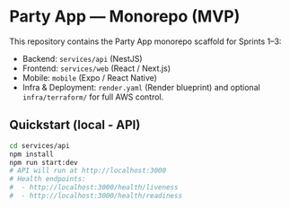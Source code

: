 
# Party App — Monorepo (MVP)

This repository contains the Party App monorepo scaffold for Sprints 1–3:
- Backend: `services/api` (NestJS)
- Frontend: `services/web` (React / Next.js)
- Mobile: `mobile` (Expo / React Native)
- Infra & Deployment: `render.yaml` (Render blueprint) and optional `infra/terraform/` for full AWS control.

## Quickstart (local - API)
```bash
cd services/api
npm install
npm run start:dev
# API will run at http://localhost:3000
# Health endpoints:
#  - http://localhost:3000/health/liveness
#  - http://localhost:3000/health/readiness
